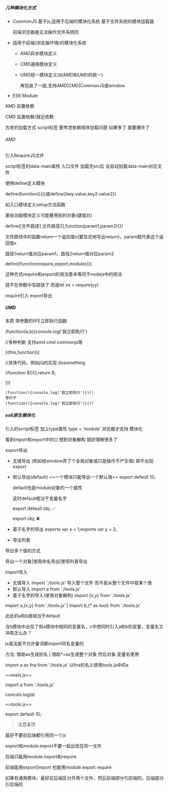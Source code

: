 ##### 几种模块化方式

- CommonJS 基于js,适用于后端的模块化系统 基于文件系统的模块加载器

  前端浏览器是无法操作文件系统的

- 适用于前端(浏览器环境)的模块化系统

  - AMD异步模块定义

  - CMD通用模块定义

  - UMD统一模块定义(对AMD和UMD的统一)

    再包装了一层,支持AMD|CMD|CommonJS或window

- ES6 Module



AMD 前置依赖 

CMD 后置依赖/就近依赖



古老的加载方式 script标签 要考虑依赖顺序加载问题 如果多了 就要爆炸了



###### AMD

引入RequireJS文件

script标签的data-main属性 入口文件 加载完src后 会自动加载data-main对应文件



使用define定义模块

define(function(){})或define({key:value,key2:value2})

如入口模块定义setup方法函数

某些功能模块定义可能要用到的对象(键值对)



define([文件路径1,文件路径2],function(param1,param2){})

文件路径中的函数return一个返回值x(要显式地写出return)，param就代表这个返回值x

路径1return值对应param1，路径2return值对应param2



defind(function(require,export,module){})

这种方式require和export的用法基本等同于nodejs中的用法

就不在参数中写路径了 而是let xx = require(yy)

require引入 export导出







##### **UMD**

本质 带参数的IIFE立即执行函数

(function(a,b){console.log('我立即执行')

//多种判断 支持amd cmd commonjs等

}(this,function(){

//具体代码，例如jQ的实现 dosomething

//function \$(){};return \$;

}))

```
(function(){console.log('我立即执行')})()
等价于
(function(){console.log('我立即执行')}())
```





##### es6原生模块化



引入的script标签 加上type属性 type = ‘module’ 浏览器才支持 模块化

看到import和export中的{} 想到对象解构 就好理解很多了



export导出

- 无值导出 (例如给window弄了个全局对象或只是操作不产生值) 即不出现export

- 默认导出(default) ==一个模块只能导出一个默认值== export default 10; 

  default也是module对象的一个属性

  这时default相当于变量名字

  export default obj; ✅

  export obj; ❌

- 基于名字的导出 exports var x = 1;exports var y = 2;

- 导出列表



导出多个值的方式

导出一个对象|使用命名导出|使用列表导出



import导入

- 无值导入 import ‘./tools.js’ 导入整个文件 而不是从整个文件中取某个值
- 默认导入 import a from ‘./tools.js’
- 基于名字的导入(使用对象解构) import {x,y} from ‘./tools.js’



import a,{x,y} from ‘./tools.js’ | import b,{* as tool} from ‘./tools.js’

此处的a和b就相当于default



当b模块中出现了和a模块中相同的变量名，c中想同时引入a和b的变量，变量名又冲突怎么办？

js语法是不允许量词都import同名变量的

方法: 借助as生成别名 | 借助*+as生成整个对象 然后对象.变量名使用

import a as fna from ‘./tools.js’ 以fna的名义使用tools.js中的a



==main.js==

import a from ‘./tools.js’

concols.log(a)



==tools.js==

export default 10;



> 注意事项

最好不要前后端都引用同一个js

export和module.export不要一起出现在同一文件

后端只能用module.export和require

前端能用export|import 也能用module.export require



如果有通用模块，最好前后端区分开两个文件，然后前端部分引前端的，后端部分引后端的